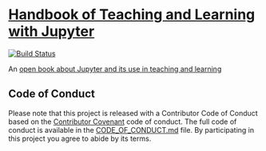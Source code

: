 # [Handbook of Teaching and Learning with Jupyter](https://jupyter4edu.github.io/jupyter-edu-book/)

[![Build Status](https://travis-ci.com/jupyter4edu/jupyter-edu-book.svg?branch=master)](https://travis-ci.com/jupyter4edu/jupyter-edu-book)

An [open book about Jupyter and its use in teaching and learning](https://jupyter4edu.github.io/jupyter-edu-book/)


## Code of Conduct

Please note that this project is released with a Contributor Code of Conduct
based on the [Contributor Covenant](http://contributor-covenant.org) code of conduct.
The full code of conduct is available in the
[CODE_OF_CONDUCT.md](https://github.com/barbagroup/jupyter-edu-book/blob/master/CODE-OF-CONDUCT.md)
file. By participating in this project you agree to abide by its terms.
